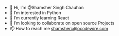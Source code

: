 - 👋 Hi, I’m @Shamsher Singh Chauhan
- 👀 I’m interested in Python
- 🌱 I’m currently learning React
- 💞️ I’m looking to collaborate on open source Projects
- 📫 How to reach me shamsherc@ocodewire.com

<!---
Shamsherocode/Shamsherocode is a ✨ special ✨ repository because its `README.md` (this file) appears on your GitHub profile.
You can click the Preview link to take a look at your changes.
--->
